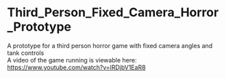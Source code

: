 # Third_Person_Fixed_Camera_Horror_Prototype
A prototype for a third person horror game with fixed camera angles and tank controls  
A video of the game running is viewable here: https://www.youtube.com/watch?v=lRDjbV1EaR8

